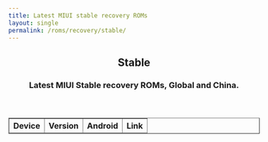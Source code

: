```yaml
---
title: Latest MIUI stable recovery ROMs
layout: single
permalink: /roms/recovery/stable/
---
```


<header>
	<h2 style="text-align: center">Stable</h2>
	<h3 style="text-align: center">Latest MIUI Stable recovery ROMs, Global and China.</h3>
</header>
<div class="stable_recovery">
	<script>
		$(function() {
		var sr_devices = [];
		$.getJSON('https://raw.githubusercontent.com/XiaomiFirmwareUpdater/miui-updates-tracker/master/stable_recovery/stable_recovery.json', function(data) {
		   $.each(data, function(i, sf) {
			  var sf_tblRow = "<tr>" + "<td style=\"text-align: left\">" + sf.device + "</td>" +
			   "<td style=\"text-align: left\">" + sf.version + "</td>" + "<td style=\"text-align: left\">" + sf.android + "</td>" + "<td style=\"text-align: left\">" + "<a href=" + sf.download + ">Download</a>" + "</td>" + "</tr>"
			   $(sf_tblRow).appendTo("#stable_recovery tbody");
		 });
		});
		});
	</script>
	<table id="stable_recovery" border="1">
		<thead>
			<th style="text-align: center">Device</th>
			<th style="text-align: center">Version</th>
			<th style="text-align: center">Android</th>
			<th style="text-align: center">Link</th>
		</thead>
		<tbody>
		</tbody>
	</table>
</div>